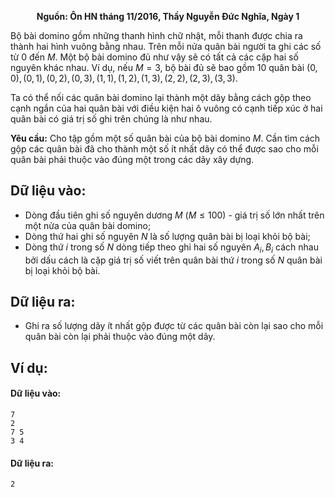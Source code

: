 **<center>Nguồn: Ôn HN tháng 11/2016, Thầy Nguyễn Đức Nghĩa, Ngày 1</center>**

Bộ bài domino gồm những thanh hình chữ nhật, mỗi thanh được chia ra thành hai hình vuông bằng nhau. Trên mỗi nửa quân bài người ta ghi các số từ $0$ đến $M$. Một bộ bài domino đủ như vậy sẽ có tất cả các cặp hai số nguyên khác nhau. Ví dụ, nếu $M=3$, bộ bài đủ sẽ bao gồm $10$ quân bài $(0, 0), (0, 1), (0, 2), (0, 3), (1, 1), (1, 2), (1, 3), (2, 2), (2, 3), (3, 3)$.

Ta có thể nối các quân bài domino lại thành một dãy bằng cách gộp theo cạnh ngắn của hai quân bài với điều kiện hai ô vuông có cạnh tiếp xúc ở hai quân bài có giá trị số ghi trên chúng là như nhau.

**Yêu cầu:** Cho tập gồm một số quân bài của bộ bài domino $M$. Cần tìm cách gộp các quân bài đã cho thành một số ít nhất dãy có thể được sao cho mỗi quân bài phải thuộc vào đúng một trong các dãy xây dựng.

## Dữ liệu vào:
- Dòng đầu tiên ghi số nguyên dương $M\ (M ≤ 100)$ - giá trị số lớn nhất trên một nửa của quân bài domino;
- Dòng thứ hai ghi số nguyên $N$ là số lượng quân bài bị loại khỏi bộ bài;
- Dòng thứ $i$ trong số $N$ dòng tiếp theo ghi hai số nguyên $A_i , B_i$ cách nhau bởi dấu cách là cặp giá trị số viết trên quân bài thứ $i$ trong số $N$ quân bài bị loại khỏi bộ bài.

## Dữ liệu ra:
- Ghi ra số lượng dãy ít nhất gộp được từ các quân bài còn lại sao cho mỗi quân bài còn lại phải thuộc vào đúng một dãy.

## Ví dụ:
#### Dữ liệu vào:
```
7
2
7 5
3 4
```

#### Dữ liệu ra:
```
2
```
